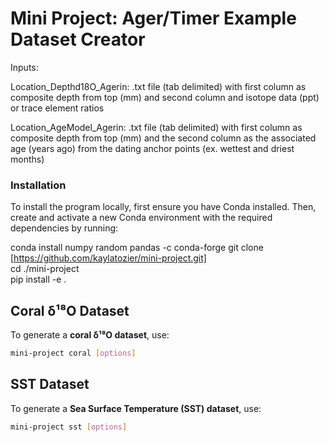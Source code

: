 # Mini Project: Ager/Timer Example Dataset Creator

Inputs: 

Location_Depthd18O_Agerin: .txt file (tab delimited) with first column as composite depth from top (mm) and second column and isotope data (ppt) or trace element ratios 

Location_AgeModel_Agerin: .txt file (tab delimited) with first column as composite depth from top (mm) and the second column as the associated age (years ago) from the dating anchor points (ex. wettest and driest months)

### Installation

To install the program locally, first ensure you have Conda installed. Then, create and activate a new Conda environment with the required dependencies by running:

conda install numpy random pandas  -c conda-forge
git clone [https://github.com/kaylatozier/mini-project.git]  
cd ./mini-project  
pip install -e .

## Coral δ¹⁸O Dataset
To generate a **coral δ¹⁸O dataset**, use:

```bash
mini-project coral [options] 

```
## SST Dataset
To generate a **Sea Surface Temperature (SST) dataset**, use:

```bash
mini-project sst [options]